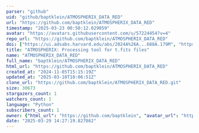 ```yaml
---
parser: "github"
uid: "github/baptklein/ATMOSPHERIX_DATA_RED"
url: "https://github.com/baptklein/ATMOSPHERIX_DATA_RED"
timestamp: "2025-03-23 00:50:12.029059"
avatar: "https://avatars.githubusercontent.com/u/57224454?v=4"
repo_url: "https://github.com/baptklein/ATMOSPHERIX_DATA_RED"
doi: ["https://ui.adsabs.harvard.edu/abs/2024A%26A...688A.179M", "https://ui.adsabs.harvard.edu/abs/2024MNRAS.527..544K", "https://ui.adsabs.harvard.edu/abs/2025ascl.soft03009K/abstract"]
title: "ATMOSPHERIX: Processing tool for t.fits files"
name: "ATMOSPHERIX_DATA_RED"
full_name: "baptklein/ATMOSPHERIX_DATA_RED"
html_url: "https://github.com/baptklein/ATMOSPHERIX_DATA_RED"
created_at: "2024-11-05T15:15:19Z"
updated_at: "2025-03-10T10:06:51Z"
clone_url: "https://github.com/baptklein/ATMOSPHERIX_DATA_RED.git"
size: 30673
stargazers_count: 1
watchers_count: 1
language: "Python"
subscribers_count: 1
owner: {"html_url": "https://github.com/baptklein", "avatar_url": "https://avatars.githubusercontent.com/u/57224454?v=4", "login": "baptklein", "type": "User"}
date: "2025-03-29 14:27:19.827862"
---
```

